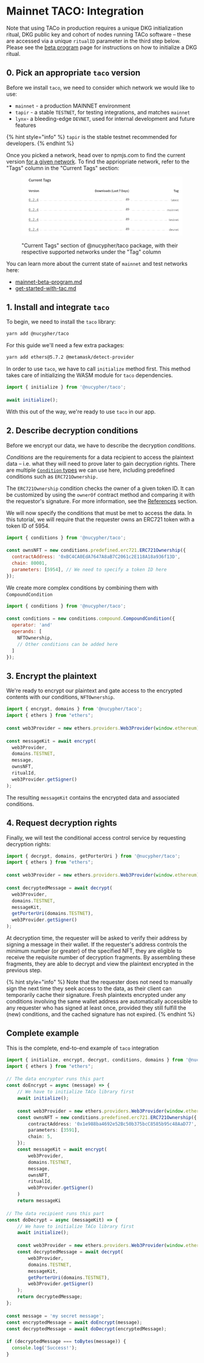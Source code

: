 # Mainnet TACO: Integration

Note that using TACo in production requires a unique DKG initialization ritual, DKG public key and cohort of nodes running TACo software – these are accessed via a unique `ritualID` parameter in the third step below. Please see the [beta program](../integration-guide/mainnet-beta-program.md) page for instructions on how to initialize a DKG ritual.

## 0. Pick an appropriate `taco` version

Before we install `taco`, we need to consider which network we would like to use:

* `mainnet` - a production MAINNET environment
* `tapir` - a stable `TESTNET`, for testing integrations, and matches `mainnet`
* `lynx`- a bleeding-edge `DEVNET`, used for internal development and future features

{% hint style="info" %}
`tapir` is the stable testnet recommended for developers.
{% endhint %}

Once you picked a network, head over to npmjs.com to find the current version [for a given network](https://www.npmjs.com/package/@nucypher/taco?activeTab=versions). To find the appriopriate network, refer to the "Tags" column in the "Current Tags" section:

<figure><img src="../../../.gitbook/assets/image (1).png" alt=""><figcaption><p>"Current Tags" section of @nucypher/taco package, with their respective supported networks under the "Tag" column</p></figcaption></figure>

You can learn more about the current state of `mainnet` and test networks here:

* [mainnet-beta-program.md](../integration-guide/mainnet-beta-program.md "mention")
* [get-started-with-tac.md](get-started-with-tac.md "mention")

## 1. Install and integrate `taco`

To begin, we need to install the `taco` library:

```bash
yarn add @nucypher/taco
```

For this guide we'll need a few extra packages:

```bash
yarn add ethers@5.7.2 @metamask/detect-provider
```

In order to use `taco`, we have to call `initialize` method first. This method takes care of initializing the WASM module for `taco` dependencies.

```typescript
import { initialize } from '@nucypher/taco';

await initialize();
```

With this out of the way, we're ready to use `taco` in our app.

## 2. Describe decryption conditions

Before we encrypt our data, we have to describe the decryption _conditions_.

_Conditions_ are the requirements for a data recipient to access the plaintext data – i.e. what they will need to prove later to gain decryption rights. There are multiple [`Condition` types](../conditions/conditions/) we can use here, including predefined conditions such as `ERC721Ownership.`

The `ERC721Ownership` condition checks the owner of a given token ID. It can be customized by using the `ownerOf` contract method and comparing it with the requestor's signature. For more information, see the [References](../references.md) section.

We will now specify the conditions that must be met to access the data. In this tutorial, we will require that the requester owns an ERC721 token with a token ID of 5954.

```javascript
import { conditions } from '@nucypher/taco';

const ownsNFT = new conditions.predefined.erc721.ERC721Ownership({
  contractAddress: '0xBC4CA0EdA7647A8aB7C2061c2E118A18a936f13D',
  chain: 80001,
  parameters: [5954], // We need to specify a token ID here
});
```

We create more complex conditions by combining them with `CompoundCondition`

```javascript
import { conditions } from '@nucypher/taco';

const conditions = new conditions.compound.CompoundCondition({
  operator: 'and'
  operands: [
    NFTOwnership,
    // Other conditions can be added here
  ]
});
```

## 3. Encrypt the plaintext

We're ready to encrypt our plaintext and gate access to the encrypted contents with our conditions, `NFTOwnership`.

```javascript
import { encrypt, domains } from '@nucypher/taco';
import { ethers } from "ethers";

const web3Provider = new ethers.providers.Web3Provider(window.ethereum);

const messageKit = await encrypt(
  web3Provider,
  domains.TESTNET,
  message,
  ownsNFT,
  ritualId,
  web3Provider.getSigner() 
);
```

The resulting `messageKit` contains the encrypted data and associated conditions.

## 4. Request decryption rights

Finally, we will test the conditional access control service by requesting decryption rights:

```javascript
import { decrypt, domains, getPorterUri } from '@nucypher/taco';
import { ethers } from "ethers";

const web3Provider = new ethers.providers.Web3Provider(window.ethereum); 

const decryptedMessage = await decrypt(
  web3Provider,
  domains.TESTNET,
  messageKit,
  getPorterUri(domains.TESTNET),
  web3Provider.getSigner()
);

```

At decryption time, the requester will be asked to verify their address by signing a message in their wallet. If the requester's address controls the minimum number (or greater) of the specified NFT, they are eligible to receive the requisite number of decryption fragments. By assembling these fragments, they are able to decrypt and view the plaintext encrypted in the previous step.&#x20;

{% hint style="info" %}
Note that the requester does not need to manually sign the next time they seek access to the data, as their client can temporarily cache their signature. Fresh plaintexts encrypted under any conditions involving the same wallet address are automatically accessible to any requester who has signed at least once, provided they still fulfill the (new) conditions, and the cached signature has not expired.&#x20;
{% endhint %}

## Complete example

This is the complete, end-to-end example of `taco` integration

```typescript
import { initialize, encrypt, decrypt, conditions, domains } from '@nucypher/taco'
import { ethers } from "ethers";

// The data encryptor runs this part
const doEncrypt = async (message) => {
    // We have to initialize TACo library first
    await initialize();

    const web3Provider = new ethers.providers.Web3Provider(window.ethereum);
    const ownsNFT = new conditions.predefined.erc721.ERC721Ownership({
        contractAddress: '0x1e988ba4692e52Bc50b375bcC8585b95c48AaD77',
        parameters: [3591],
        chain: 5,
    });
    const messageKit = await encrypt(
        web3Provider,
        domains.TESTNET,
        message,
        ownsNFT,
        ritualId,
        web3Provider.getSigner()
    )
    return messageKi

// The data recipient runs this part
const doDecrypt = async (messageKit) => {
    // We have to initialize TACo library first
    await initialize();

    const web3Provider = new ethers.providers.Web3Provider(window.ethereum);
    const decryptedMessage = await decrypt(
        web3Provider,
        domains.TESTNET,
        messageKit,
        getPorterUri(domains.TESTNET),
        web3Provider.getSigner()
    );
    return decryptedMessage;
};

const message = 'my secret message';
const encryptedMessage = await doEncrypt(message);
const decryptedMessage = await doDecrypt(encryptedMessage);

if (decryptedMessage === toBytes(message)) {
  console.log('Success!');
}
```
